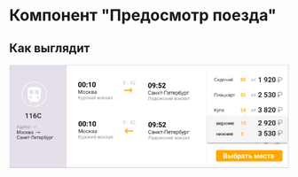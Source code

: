 # Компонент "Предосмотр поезда"

## Как выглядит
![Компонент "Предосмотр поезда"](../../images/components/preview-train.png)
 
